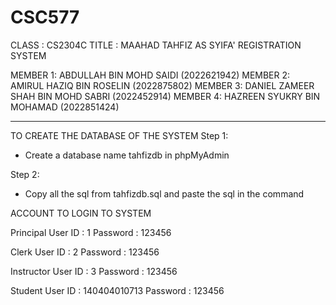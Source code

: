 # CSC577
CLASS : CS2304C
TITLE : MAAHAD TAHFIZ AS SYIFA' REGISTRATION SYSTEM

MEMBER 1: ABDULLAH BIN MOHD SAIDI (2022621942)
MEMBER 2: AMIRUL HAZIQ BIN ROSELIN (2022875802)
MEMBER 3: DANIEL ZAMEER SHAH BIN MOHD SABRI (2022452914)
MEMBER 4: HAZREEN SYUKRY BIN MOHAMAD (2022851424)

-----------------------------------------------------------------

TO CREATE THE DATABASE OF THE SYSTEM
Step 1:
- Create a database name tahfizdb in phpMyAdmin

Step 2:
- Copy all the sql from tahfizdb.sql and paste the sql in the command


ACCOUNT TO LOGIN TO SYSTEM

Principal
User ID  : 1
Password : 123456

Clerk
User ID  : 2
Password : 123456

Instructor
User ID  : 3
Password : 123456

Student
User ID  : 140404010713
Password : 123456